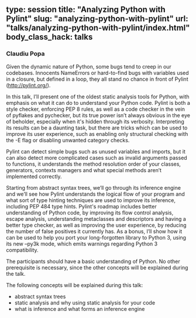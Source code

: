 type: session
title: "Analyzing Python with Pylint"
slug: "analyzing-python-with-pylint"
url: "talks/analyzing-python-with-pylint/index.html"
body_class_hack: talks
---

### Claudiu Popa

Given the dynamic nature of Python, some bugs tend to creep in our codebases. Innocents NameErrors or hard-to-find bugs with variables used in a closure, but defined in a loop, they all stand no chance in front of Pylint (http://pylint.org/).

In this talk, I’ll present one of the oldest static analysis tools for Python, with emphasis on what it can do to understand your Python code. Pylint is both a style checker, enforcing PEP 8 rules, as well as a code checker in the vein of pyflakes and pychecker, but its true power isn’t always obvious in the eye of beholder, especially when it's hidden through its verbosity. Interpreting its results can be a daunting task, but there are tricks which can be used to improve its user experience, such as enabling only structural checking with the -E flag or disabling unwanted category checks.

Pylint can detect simple bugs such as unused variables and imports, but it can also detect more complicated cases such as invalid arguments passed to functions, it understands the method resolution order of your classes, generators, contexts managers and what special methods aren’t implemented correctly.

Starting from abstract syntax trees, we’ll go through its inference engine and we’ll see how Pylint understands the logical flow of your program and what sort of type hinting techniques are used to improve its inference, including PEP 484 type hints. Pylint's roadmap includes better understanding of Python code, by improving its flow control analysis, escape analysis, understanding metaclasses and descriptors and having a better type checker, as well as improving the user experience, by reducing the number of false positives it currently has. As a bonus, I’ll show how it can be used to help you port your long-forgotten library to Python 3, using its new –py3k mode, which emits warnings regarding Python 3 compatibility.

The participants should have a basic understanding of Python. No other prerequisite is necessary, since the other concepts will be explained during the talk.

The following concepts will be explained during this talk:

  -   abstract syntax trees
   -  static analysis and why using static analysis for your code
   -  what is inference and what forms an inference engine

